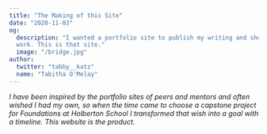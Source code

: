 ```yaml
---
title: "The Making of this Site"
date: "2020-11-03"
og:
  description: "I wanted a portfolio site to publish my writing and showcase my
  work. This is that site."
  image: "/bridge.jpg"
author:
  twitter: "tabby__katz"
  name: "Tabitha O'Melay"
---
```


_I have been inspired by the portfolio sites of peers and mentors and often wished I had my own, so when the time came to choose a capstone project for Foundations at Holberton School I transformed that wish into a goal with a timeline. This website is the product._

